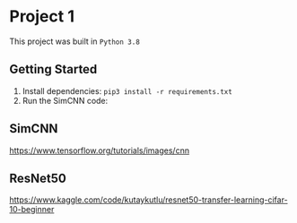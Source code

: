 # Project 1

This project was built in `Python 3.8`

## Getting Started
1. Install dependencies: `pip3 install -r requirements.txt`
2. Run the SimCNN code:

## SimCNN

https://www.tensorflow.org/tutorials/images/cnn

## ResNet50

https://www.kaggle.com/code/kutaykutlu/resnet50-transfer-learning-cifar-10-beginner